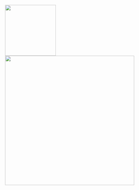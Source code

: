 <p>
  <a href="https://github.com/gfx687?tab=repositories">
    <img src="https://github-readme-stats.vercel.app/api/top-langs/?username=gfx687&hide=html,css&layout=compact" height="167"/>
  </a>
  <a href="https://github.com/gfx687?tab=repositories">
    <img src="https://github-readme-stats.vercel.app/api?username=gfx687&show_icons=true&include_all_commits=true" width="425"/>
  </a>
</p>

